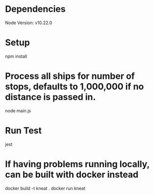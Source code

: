 # Dependencies
Node Version: v10.22.0

# Setup
npm install

# Process all ships for number of stops, defaults to 1,000,000 if no distance is passed in.
node main.js <distance>

# Run Test
jest

# If having problems running locally, can be built with docker instead
docker build -t kneat .
docker run kneat